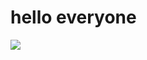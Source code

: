 # hello everyone
 <img src="https://img.shields.io/badge/TypeScript-3178C6?style=flat&logo=TypeScript&logoColor=white"/>
